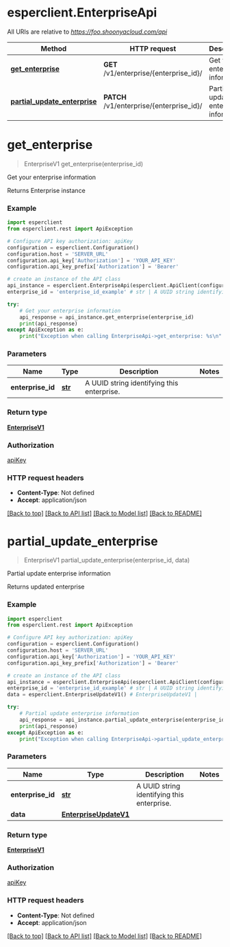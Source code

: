 # esperclient.EnterpriseApi

All URIs are relative to *https://foo.shoonyacloud.com/api*

Method | HTTP request | Description
------------- | ------------- | -------------
[**get_enterprise**](EnterpriseApi.md#get_enterprise) | **GET** /v1/enterprise/{enterprise_id}/ | Get your enterprise information
[**partial_update_enterprise**](EnterpriseApi.md#partial_update_enterprise) | **PATCH** /v1/enterprise/{enterprise_id}/ | Partial update enterprise information


# **get_enterprise**
> EnterpriseV1 get_enterprise(enterprise_id)

Get your enterprise information

Returns Enterprise instance

### Example
```python
import esperclient
from esperclient.rest import ApiException

# Configure API key authorization: apiKey
configuration = esperclient.Configuration()
configuration.host = 'SERVER_URL'
configuration.api_key['Authorization'] = 'YOUR_API_KEY'
configuration.api_key_prefix['Authorization'] = 'Bearer'

# create an instance of the API class
api_instance = esperclient.EnterpriseApi(esperclient.ApiClient(configuration))
enterprise_id = 'enterprise_id_example' # str | A UUID string identifying this enterprise.

try:
    # Get your enterprise information
    api_response = api_instance.get_enterprise(enterprise_id)
    print(api_response)
except ApiException as e:
    print("Exception when calling EnterpriseApi->get_enterprise: %s\n" % e)
```

### Parameters

Name | Type | Description  | Notes
------------- | ------------- | ------------- | -------------
 **enterprise_id** | [**str**](.md)| A UUID string identifying this enterprise. | 

### Return type

[**EnterpriseV1**](EnterpriseV1.md)

### Authorization

[apiKey](../README.md#apiKey)

### HTTP request headers

 - **Content-Type**: Not defined
 - **Accept**: application/json

[[Back to top]](#) [[Back to API list]](../README.md#documentation-for-api-endpoints) [[Back to Model list]](../README.md#documentation-for-models) [[Back to README]](../README.md)

# **partial_update_enterprise**
> EnterpriseV1 partial_update_enterprise(enterprise_id, data)

Partial update enterprise information

Returns updated enterprise

### Example
```python
import esperclient
from esperclient.rest import ApiException

# Configure API key authorization: apiKey
configuration = esperclient.Configuration()
configuration.host = 'SERVER_URL'
configuration.api_key['Authorization'] = 'YOUR_API_KEY'
configuration.api_key_prefix['Authorization'] = 'Bearer'

# create an instance of the API class
api_instance = esperclient.EnterpriseApi(esperclient.ApiClient(configuration))
enterprise_id = 'enterprise_id_example' # str | A UUID string identifying this enterprise.
data = esperclient.EnterpriseUpdateV1() # EnterpriseUpdateV1 | 

try:
    # Partial update enterprise information
    api_response = api_instance.partial_update_enterprise(enterprise_id, data)
    print(api_response)
except ApiException as e:
    print("Exception when calling EnterpriseApi->partial_update_enterprise: %s\n" % e)
```

### Parameters

Name | Type | Description  | Notes
------------- | ------------- | ------------- | -------------
 **enterprise_id** | [**str**](.md)| A UUID string identifying this enterprise. | 
 **data** | [**EnterpriseUpdateV1**](EnterpriseUpdateV1.md)|  | 

### Return type

[**EnterpriseV1**](EnterpriseV1.md)

### Authorization

[apiKey](../README.md#apiKey)

### HTTP request headers

 - **Content-Type**: Not defined
 - **Accept**: application/json

[[Back to top]](#) [[Back to API list]](../README.md#documentation-for-api-endpoints) [[Back to Model list]](../README.md#documentation-for-models) [[Back to README]](../README.md)

